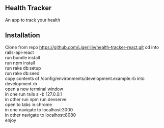 Health Tracker
---------------
An app to track your health

Installation
---------------

Clone from repo https://github.com/Ligerlilly/health-tracker-react.git
cd into rails-api-react  
run bundle install  
run npm install  
run rake db:setup  
run rake db:seed  
copy contents of /config/environments/development.example.rb into development.rb  
open a new terminal window  
in one run rails s -b 127.0.0.1  
in other run npm run devserve  
open to tabs in chrome  
in one navigate to localhost:3000  
in other navigate to localhost:8080  
enjoy
